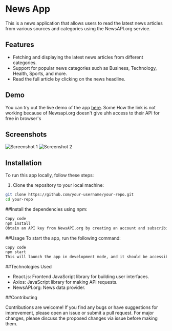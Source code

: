 
# News App

This is a news application that allows users to read the latest news articles from various sources and categories using the NewsAPI.org service.

## Features

- Fetching and displaying the latest news articles from different categories.
- Support for popular news categories such as Business, Technology, Health, Sports, and more.
- Read the full article by clicking on the news headline.

## Demo

You can try out the live demo of the app [here](https://newsapp-react-sj.netlify.app/). Some How the link is not working because of Newsapi.org doesn't give uhh access to their API for free in browser's

## Screenshots

![Screenshot 1](/screenshots/screenshot1.png)
![Screenshot 2](/screenshots/screenshot2.png)

## Installation

To run this app locally, follow these steps:

1. Clone the repository to your local machine:

```bash
git clone https://github.com/your-username/your-repo.git
cd your-repo
```
##Install the dependencies using npm:
``` bash
Copy code
npm install
Obtain an API key from NewsAPI.org by creating an account and subscribing to their service. Replace the placeholder value in the src/config.js file with your API key.
```

##Usage
To start the app, run the following command:

```bash
Copy code
npm start
This will launch the app in development mode, and it should be accessible at http://localhost:3000 in your web browser.
```
##Technologies Used
- React.js: Frontend JavaScript library for building user interfaces.
- Axios: JavaScript library for making API requests.
- NewsAPI.org: News data provider.


 ##Contributing
  
Contributions are welcome! If you find any bugs or have suggestions for improvement, please open an issue or submit a pull request. For major changes, please discuss the proposed changes via issue before making them.
